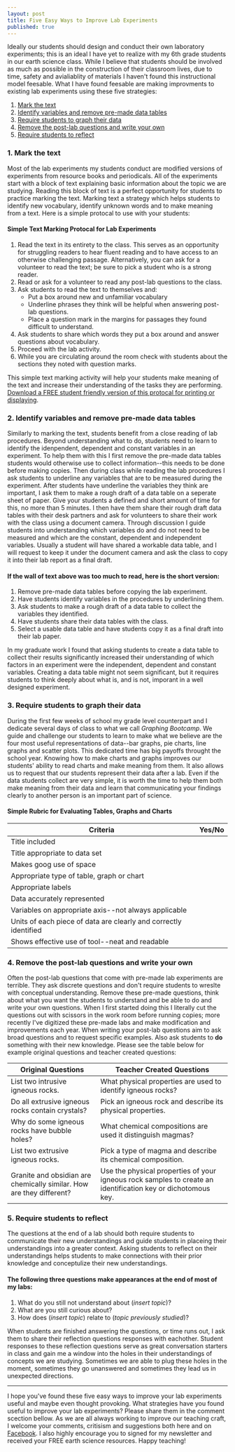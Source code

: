 ```yaml
---
layout: post
title: Five Easy Ways to Improve Lab Experiments
published: true
---
```


Ideally our students should design and conduct their own laboratory experiments; this is an ideal I have yet to realize with my 6th grade students in our earth science class. While I believe that students should be involved as much as possible in the construction of their classroom lives, due to time, safety and avialiablity of materials I haven't found this instructional model feesable. What I have found feesable are making improvments to existing lab experiments using these five strategies:

1. [Mark the text](#mark_the_text)
2. [Identify variables and remove pre-made data tables](#procedures)  
3. [Require students to graph their data](#graph_data)   
4. [Remove the post-lab questions and write your own](#questions)   
5. [Require students to reflect](#reflect)   

### <a id="mark_the_text"></a>1. Mark the text
Most of the lab experiments my students conduct are modified versions of experiments from resource books and periodicals. All of the experiments start with a block of text explaining basic information about the topic we are studying. Reading this block of text is a perfect opportunity for students to practice marking the text. Marking text a strategy which helps students to identify new vocabulary, identify unknown words and to make meaning from a text. Here is a simple protocal to use with your students:

#### Simple Text Marking Protocal for Lab Experiments
1. Read the text in its entirety to the class. This serves as an opportunity for struggling readers to hear fluent reading and to have access to an otherwise challenging passage. Alternatively, you can ask for a volunteer to read the text; be sure to pick a student who is a strong reader.
2. Read or ask for a volunteer to read any post-lab questions to the class.
3. Ask students to read the text to themselves and:
   * Put a box around new and unfamiliar vocabulary
   * Underline phrases they think will be helpful when answering post-lab questions.
   * Place a question mark in the margins for passages they found difficult to understand.
4. Ask students to share which words they put a box around and answer questions about vocabulary.
5. Proceed with the lab activity.
6. While you are circulating around the room check with students about the sections they noted with question marks.

This simple text marking activity will help your students make meaning of the text and increase their understanding of the tasks they are performing. [Download a FREE student friendly version of this protocal for printing or displaying](https://www.teacherspayteachers.com/Product/Text-Marking-Protocol-for-Lab-Experiments-3485031).

### <a id="procedures"></a>2. Identify variables and remove pre-made data tables
Similarly to marking the text, students benefit from a close reading of lab procedures. Beyond understanding what to do, students need to learn to identify the idenpendent, dependent and constant variables in an experiment. To help them with this I first remove the pre-made data tables students would otherwise use to collect information--this needs to be done before making copies. Then during class while reading the lab procedures I ask students to underline any variables that are to be measured during the experiment. After students have underline the variables they think are important, I ask them to make a rough draft of a data table on a seperate sheet of paper. Give your students a defined and short amount of time for this, no more than 5 minutes. I then have them share their rough draft data tables with their desk partners and ask for volunteers to share their work with the class using a document camera. Through discussion I guide students into understanding which variables do and do not need to be measured and which are the constant, dependent and independent variables. Usually a student will have shared a workable data table, and I will request to keep it under the document camera and ask the class to copy it into their lab report as a final draft.

#### If the wall of text above was too much to read, here is the short version:
1. Remove pre-made data tables before copying the lab experiment.
2. Have students identify variables in the procedures by underlining them.
3. Ask students to make a rough draft of a data table to collect the variables they identified.
4. Have students share their data tables with the class.
5. Select a usable data table and have students copy it as a final draft into their lab paper.

In my graduate work I found that asking students to create a data table to collect their results significantly increased their understanding of which factors in an experiment were the independent, dependent and constant variables. Creating a data table might not seem significant, but it requires students to think deeply about what is, and is not, imporant in a well designed experiment.

### <a id="graph_data"></a>3. Require students to graph their data
During the first few weeks of school my grade level counterpart and I dedicate several days of class to what we call _Graphing Bootcamp_. We guide and challenge our students to learn to make what we believe are the four most useful representations of data--bar graphs, pie charts, line graphs and scatter plots. This dedicated time has big payoffs throught the school year. Knowing how to make charts and graphs improves our students' ability to read charts and make meaning from them. It also allows us to request that our students represent their data after a lab. Even if the data students collect are very simple, it is worth the time to help them both make meaning from their data and learn that communicating your findings clearly to another person is an important part of science.

#### Simple Rubric for Evaluating Tables, Graphs and Charts

|Criteria|Yes/No|
|---|---|
|Title included||
|Title appropriate to data set||
|Makes goog use of space||
|Appropriate type of table, graph or chart||
|Appropriate labels||
|Data accurately represented||
|Variables on appropriate axis--not always applicable||
|Units of each piece of data are clearly and correctly identified||
|Shows effective use of tool--neat and readable||

### <a id="questions"></a>4. Remove the post-lab questions and write your own
Often the post-lab questions that come with pre-made lab experiments are terrible. They ask discrete questions and don't require students to wreslte with conceptual understanding. Remove these pre-made questions, think about what you want the students to understand and be able to do and write your own questions. When I first started doing this I literally cut the questions out with scissors in the work room before running copies; more recently I've digitized these pre-made labs and make modification and improvements each year. When writing your post-lab questions aim to ask broad questions and to request specific examples. Also ask students to __do__ something with their new knowledge. Please see the table below for example original questions and teacher created questions:

|Original Questions|Teacher Created Questions|
|---|---|
|List two intrusive igneous rocks.|What physical properties are used to identify igneous rocks?|
|Do all extrusive igneous rocks contain crystals?|Pick an igneous rock and describe its physical properties.|
|Why do some igneous rocks have bubble holes?|What chemical compositions are used it distinguish magmas?|
|List two extrusive igneous rocks.|Pick a type of magma and describe its chemical composition.|
|Granite and obsidian are chemically similar. How are they different?|Use the physical properties of your igneous rock samples to create an identification key or dichotomous key.|

### <a id="reflect"></a>5. Require students to reflect
The questions at the end of a lab should both require students to communicate their new understandings and guide students in placeing their understandings into a greater context. Asking students to reflect on their understandings helps students to make connections with their prior knowledge and conceptulize their new understandings.

#### The following three questions make appearances at the end of most of my labs:
1. What do you still not understand about (_insert topic_)?
2. What are you still curious about?
3. How does (_insert topic_) relate to (_topic previously studied_)?

When students are finished answering the questions, or time runs out, I ask them to share their reflection questions responses with eachother. Student responses to these reflection questions serve as great conversation starters in class and gain me a window into the holes in their understandings of concepts we are studying. Sometimes we are able to plug these holes in the moment, sometimes they go unanswered and sometimes they lead us in unexpected directions.

---

I hope you've found these five easy ways to improve your lab experiments useful and maybe even thought provoking. What strategies have you found useful to improve your lab experiments? Please share them in the comment scection bellow. As we are all always working to improve our teaching craft, I welcome your comments, critisism and suggestions both here and on [Facebook](https://www.facebook.com/MSEarthScience). I also highly encourage you to signed for my newsletter and received your FREE earth science resources. Happy teaching!
